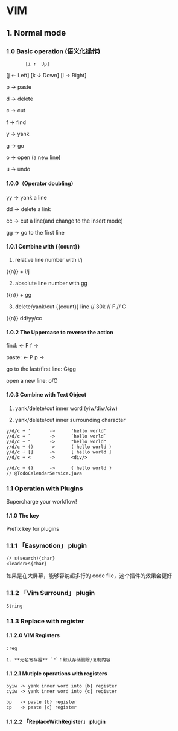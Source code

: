 # VIM

## 1. Normal mode

### 1.0 Basic operation (语义化操作)

           [i ↑  Up]

[j ← Left] [k ↓ Down] [l → Right]

p -> paste

d -> delete

c -> cut

f -> find

y -> yank

g -> go

o -> open (a new line)

u -> undo

#### 1.0.0（Operator doubling）

yy -> yank a line

dd -> delete a link

cc -> cut a line(and change to the insert mode)

gg -> go to the first line

#### 1.0.1 Combine with {{count}}

1. relative line number with i/j

{{n}} + i/j

2. absolute line number with gg

{{n}} + gg

3. delete/yank/cut {{count}} line
   // 30k
   // F
   // C

{{n}} dd/yy/cc

#### 1.0.2 The Uppercase to reverse the action

find: <- F f ->

paste: <- P p ->

go to the last/first line: G/gg

open a new line: o/O

#### 1.0.3 Combine with Text Object

1. yank/delete/cut inner word (yiw/diw/ciw)

2. yank/delete/cut inner surrounding character

```
y/d/c + '       ->      'hello world'
y/d/c + `       ->      `hello world`
y/d/c + "       ->      "hello world"
y/d/c + ()      ->      ( hello world )
y/d/c + []      ->      [ hello world ]
y/d/c + <       ->      <div/>

y/d/c + {}      ->      { hello world }
// @TodoCalendarService.java
```

### 1.1 Operation with Plugins

Supercharge your workflow!

#### 1.1.0 The <leader> key

Prefix key for plugins

### 1.1.1 「Easymotion」 plugin

```
// s(search){char}
<leader>s{char}
```

如果是在大屏幕，能够容纳超多行的 code file，这个插件的效果会更好

### 1.1.2 「Vim Surround」 plugin

```
String
```

### 1.1.3 Replace with register

#### 1.1.2.0 VIM Registers

```
:reg

1. **无名寄存器** `"`：默认存储删除/复制内容
```

#### 1.1.2.1 Mutiple operations with registers

```
byiw -> yank inner word into {b} register
cyiw -> yank inner word into {c} register

bp   -> paste {b} register
cp   -> paste {c} register
```

#### 1.1.2.2 「ReplaceWithRegister」 plugin

